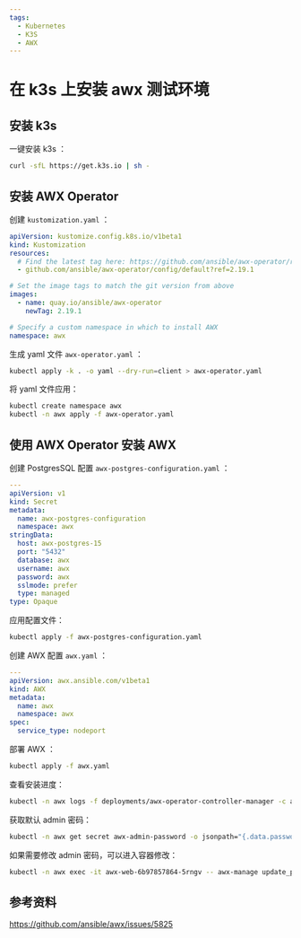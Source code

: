 ```yaml
---
tags:
  - Kubernetes
  - K3S
  - AWX
---
```


# 在 k3s 上安装 awx 测试环境

## 安装 k3s

一键安装 k3s ：

```bash
curl -sfL https://get.k3s.io | sh -
```

## 安装 AWX Operator

创建 `kustomization.yaml` ：

```yaml
apiVersion: kustomize.config.k8s.io/v1beta1
kind: Kustomization
resources:
  # Find the latest tag here: https://github.com/ansible/awx-operator/releases
  - github.com/ansible/awx-operator/config/default?ref=2.19.1

# Set the image tags to match the git version from above
images:
  - name: quay.io/ansible/awx-operator
    newTag: 2.19.1

# Specify a custom namespace in which to install AWX
namespace: awx
```

生成 yaml 文件 `awx-operator.yaml` ：

```bash
kubectl apply -k . -o yaml --dry-run=client > awx-operator.yaml
```

将 yaml 文件应用：

```bash
kubectl create namespace awx
kubectl -n awx apply -f awx-operator.yaml
```

## 使用 AWX Operator 安装 AWX

创建 PostgresSQL 配置 `awx-postgres-configuration.yaml` ：

```yaml
---
apiVersion: v1
kind: Secret
metadata:
  name: awx-postgres-configuration
  namespace: awx
stringData:
  host: awx-postgres-15
  port: "5432"
  database: awx
  username: awx
  password: awx
  sslmode: prefer
  type: managed
type: Opaque
```

应用配置文件：

```bash
kubectl apply -f awx-postgres-configuration.yaml
```

创建 AWX 配置 `awx.yaml` ：

```yaml
---
apiVersion: awx.ansible.com/v1beta1
kind: AWX
metadata:
  name: awx
  namespace: awx
spec:
  service_type: nodeport
```

部署 AWX ：

```bash
kubectl apply -f awx.yaml
```

查看安装进度：

```bash
kubectl -n awx logs -f deployments/awx-operator-controller-manager -c awx-manager
```

获取默认 admin 密码：

```bash
kubectl -n awx get secret awx-admin-password -o jsonpath="{.data.password}" | base64 --decode;echo
```

如果需要修改 admin 密码，可以进入容器修改：

```bash
kubectl -n awx exec -it awx-web-6b97857864-5rngv -- awx-manage update_password --username=admin --password=changeme
```

## 参考资料

https://github.com/ansible/awx/issues/5825
